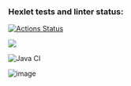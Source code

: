 ### Hexlet tests and linter status:
[![Actions Status](https://github.com/vavdeeva/java-project-lvl1/workflows/hexlet-check/badge.svg)](https://github.com/vavdeeva/java-project-lvl1/actions)

<a href="https://codeclimate.com/github/codeclimate/codeclimate/maintainability"><img src="https://api.codeclimate.com/v1/badges/a99a88d28ad37a79dbf6/maintainability" /></a>

![Java CI](https://github.com/vavdeeva/java-project-lvl1/workflows/Java%20CI/badge.svg)

![image](https://user-images.githubusercontent.com/25840287/169129748-d81f515a-5b0e-43df-9e47-a09bf1e62dc1.png)
